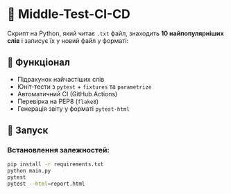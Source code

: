# 🧠 Middle-Test-CI-CD

Скрипт на Python, який читає `.txt` файл, знаходить **10 найпопулярніших слів** і записує їх у новий файл у форматі:


## 🚀 Функціонал

- Підрахунок найчастіших слів
- Юніт-тести з `pytest` + `fixtures` та `parametrize`
- Автоматичний CI (GitHub Actions)
- Перевірка на PEP8 (`flake8`)
- Генерація звіту у форматі `pytest-html`

## 📂 Запуск

### Встановлення залежностей:

```bash
pip install -r requirements.txt
python main.py
pytest
pytest --html=report.html
